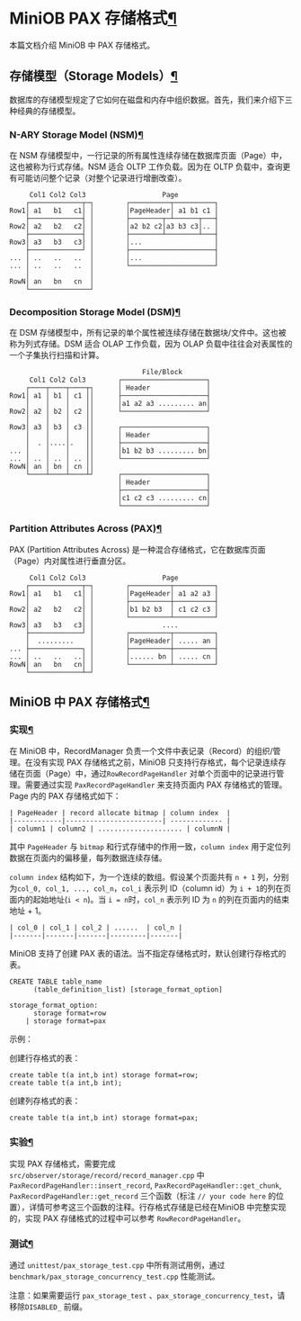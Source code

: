 # MiniOB PAX 存储格式[¶](https://oceanbase.github.io/miniob/design/miniob-pax-storage/#miniob-pax)

本篇文档介绍 MiniOB 中 PAX 存储格式。

## 存储模型（Storage Models）[¶](https://oceanbase.github.io/miniob/design/miniob-pax-storage/#storage-models)

数据库的存储模型规定了它如何在磁盘和内存中组织数据。首先，我们来介绍下三种经典的存储模型。

### N-ARY Storage Model (NSM)[¶](https://oceanbase.github.io/miniob/design/miniob-pax-storage/#n-ary-storage-model-nsm)

在 NSM 存储模型中，一行记录的所有属性连续存储在数据库页面（Page）中，这也被称为行式存储。NSM 适合 OLTP 工作负载。因为在 OLTP 负载中，查询更有可能访问整个记录（对整个记录进行增删改查）。

```
     Col1 Col2 Col3                   Page          
    ┌─────────────┬─┐        ┌──────────┬──────────┐
Row1│ a1   b1   c1│ │        │PageHeader│ a1 b1 c1 │
    ├─────────────┤ │        ├────────┬─┴──────┬───┤
Row2│ a2   b2   c2│ │        │a2 b2 c2│a3 b3 c3│.. │
    ├─────────────┤ │        ├────────┴────────┴───┤
Row3│ a3   b3   c3│ │        │...                  │
    ├─────────────┘ │        ├─────────────────────┤
... │ ..   ..   ..  │        │...                  │
... │ ..   ..   ..  │        └─────────────────────┘
    │               │                               
RowN│ an   bn   cn  │                               
    └───────────────┘ 
```

### Decomposition Storage Model (DSM)[¶](https://oceanbase.github.io/miniob/design/miniob-pax-storage/#decomposition-storage-model-dsm)

在 DSM 存储模型中，所有记录的单个属性被连续存储在数据块/文件中。这也被称为列式存储。DSM 适合 OLAP 工作负载，因为 OLAP 负载中往往会对表属性的一个子集执行扫描和计算。

```
                                 File/Block       
     Col1 Col2 Col3        ┌─────────────────────┐
    ┌────┬────┬────┬┐      │ Header              │
Row1│ a1 │ b1 │ c1 ││      ├─────────────────────┤
    │    │    │    ││      │a1 a2 a3 ......... an│
Row2│ a2 │ b2 │ c2 ││      └─────────────────────┘
    │    │    │    ││                             
Row3│ a3 │ b3 │ c3 ││      ┌─────────────────────┐
    │    │    │    ││      │ Header              │
    │  . │....│.   ││      ├─────────────────────┤
... │    │    │    ││      │b1 b2 b3 ......... bn│
... │ .. │ .. │ .. ││      └─────────────────────┘
RowN│ an │ bn │ cn ││                             
    └────┴────┴────┴┘      ┌─────────────────────┐
                           │ Header              │
                           ├─────────────────────┤
                           │c1 c2 c3 ......... cn│
                           └─────────────────────┘
```

### Partition Attributes Across (PAX)[¶](https://oceanbase.github.io/miniob/design/miniob-pax-storage/#partition-attributes-across-pax)

PAX (Partition Attributes Across) 是一种混合存储格式，它在数据库页面（Page）内对属性进行垂直分区。

```
     Col1 Col2 Col3                   Page          
    ┌─────────────┬─┐        ┌──────────┬──────────┐
Row1│ a1   b1   c1│ │        │PageHeader│ a1 a2 a3 │
    │             │ │        ├──────────┼──────────┤
Row2│ a2   b2   c2│ │        │b1 b2 b3  │ c1 c2 c3 │
    │             │ │        └──────────┴──────────┘
Row3│ a3   b3   c3│ │                 ....          
    ├─────────────┘ │        ┌──────────┬──────────┐
    │  .........    │        │PageHeader│ ..... an │
... ├─────────────┐ │        ├──────────┼──────────┤
... │ ..   ..   ..│ │        │...... bn │ ..... cn │
RowN│ an   bn   cn│ │        └──────────┴──────────┘
    └─────────────┴─┘                               
```

## MiniOB 中 PAX 存储格式[¶](https://oceanbase.github.io/miniob/design/miniob-pax-storage/#miniob-pax_1)

### 实现[¶](https://oceanbase.github.io/miniob/design/miniob-pax-storage/#_1)

在 MiniOB 中，RecordManager 负责一个文件中表记录（Record）的组织/管理。在没有实现 PAX 存储格式之前，MiniOB 只支持行存格式，每个记录连续存储在页面（Page）中，通过`RowRecordPageHandler` 对单个页面中的记录进行管理。需要通过实现 `PaxRecordPageHandler` 来支持页面内 PAX 存储格式的管理。 Page 内的 PAX 存储格式如下：

```
| PageHeader | record allocate bitmap | column index  |
|------------|------------------------| ------------- |
| column1 | column2 | ..................... | columnN |
```

其中 `PageHeader` 与 `bitmap` 和行式存储中的作用一致，`column index` 用于定位列数据在页面内的偏移量，每列数据连续存储。



`column index` 结构如下，为一个连续的数组。假设某个页面共有 `n + 1` 列，分别为`col_0, col_1, ..., col_n`，`col_i` 表示列 ID（column id）为 `i + 1`的列在页面内的起始地址(`i < n`)。当 `i = n`时，`col_n` 表示列 ID 为 `n` 的列在页面内的结束地址 + 1。

```
| col_0 | col_1 | col_2 | ......  | col_n |
|-------|-------|-------|---------|-------|
```



MiniOB 支持了创建 PAX 表的语法。当不指定存储格式时，默认创建行存格式的表。

```
CREATE TABLE table_name
      (table_definition_list) [storage_format_option]

storage_format_option:
      storage format=row
    | storage format=pax
```

示例：



创建行存格式的表：

```
create table t(a int,b int) storage format=row;
create table t(a int,b int);
```

创建列存格式的表：

```
create table t(a int,b int) storage format=pax;
```



### 实验[¶](https://oceanbase.github.io/miniob/design/miniob-pax-storage/#_2)

实现 PAX 存储格式，需要完成 `src/observer/storage/record/record_manager.cpp` 中 `PaxRecordPageHandler::insert_record`, `PaxRecordPageHandler::get_chunk`, `PaxRecordPageHandler::get_record` 三个函数（标注 `// your code here` 的位置），详情可参考这三个函数的注释。行存格式存储是已经在MiniOB 中完整实现的，实现 PAX 存储格式的过程中可以参考 `RowRecordPageHandler`。

### 测试[¶](https://oceanbase.github.io/miniob/design/miniob-pax-storage/#_3)

通过 `unittest/pax_storage_test.cpp` 中所有测试用例，通过`benchmark/pax_storage_concurrency_test.cpp` 性能测试。

注意：如果需要运行 `pax_storage_test` 、`pax_storage_concurrency_test`，请移除`DISABLED_` 前缀。